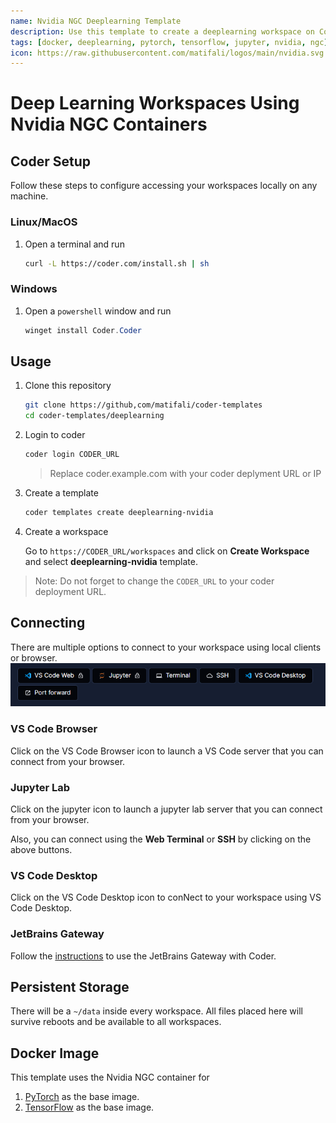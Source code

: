 ```yaml
---
name: Nvidia NGC Deeplearning Template
description: Use this template to create a deeplearning workspace on Coder based on Nvidia NGC containers.
tags: [docker, deeplearning, pytorch, tensorflow, jupyter, nvidia, ngc]
icon: https://raw.githubusercontent.com/matifali/logos/main/nvidia.svg
---
```


# Deep Learning Workspaces Using Nvidia NGC Containers

## Coder Setup

Follow these steps to configure accessing your workspaces locally on any machine.

### Linux/MacOS

1. Open a terminal and run

   ```bash
   curl -L https://coder.com/install.sh | sh
   ```

### Windows

1. Open a `powershell` window and run

   ```powershell
   winget install Coder.Coder
   ```

## Usage

1. Clone this repository

   ```bash
   git clone https://github,com/matifali/coder-templates
   cd coder-templates/deeplearning
   ```

2. Login to coder

   ```bash
   coder login CODER_URL
   ```

   > Replace coder.example.com with your coder deplyment URL or IP

3. Create a template

   ```bash
   coder templates create deeplearning-nvidia
   ```

4. Create a workspace

   Go to `https://CODER_URL/workspaces` and click on **Create Workspace** and select **deeplearning-nvidia** template.

> Note: Do not forget to change the `CODER_URL` to your coder deployment URL.

## Connecting

There are multiple options to connect to your workspace using local clients or browser.
![deeplearning-connect](./deeplearning-connect.png)

### VS Code Browser

Click on the VS Code Browser icon to launch a VS Code server that you can connect from your browser.

### Jupyter Lab

Click on the jupyter icon to launch a jupyter lab server that you can connect from your browser.

Also, you can connect using the **Web Terminal** or **SSH** by clicking on the above buttons.

### VS Code Desktop

Click on the VS Code Desktop icon to conNect to your workspace using VS Code Desktop.

### JetBrains Gateway

Follow the [instructions](https://coder.com/docs/v2/latest/ides/gateway) to use the JetBrains Gateway with Coder.

## Persistent Storage

There will be a `~/data` inside every workspace. All files placed here will survive reboots and be available to all workspaces.

## Docker Image

This template uses the Nvidia NGC container for

1. [PyTorch](https://ngc.nvidia.com/catalog/containers/nvidia:pytorch) as the base image.
2. [TensorFlow](https://ngc.nvidia.com/catalog/containers/nvidia:tensorflow) as the base image.
